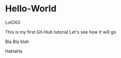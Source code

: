 # Hello-World

LolOlOl


This is my first Git-Hub tutorial
Let's see how it will go

Bla Bla blah

HaHaHa
